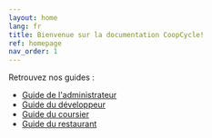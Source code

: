 ```yaml
---
layout: home
lang: fr
title: Bienvenue sur la documentation CoopCycle!
ref: homepage
nav_order: 1
---
```


Retrouvez nos guides :

- [Guide de l'administrateur](/fr/administrateur)
- [Guide du développeur](/fr/developpeur)
- [Guide du coursier](/fr/coursier)
- [Guide du restaurant](/fr/restaurants/)
